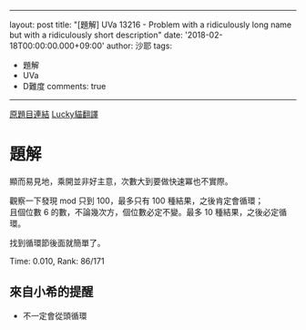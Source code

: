 
---
layout: post
title: "[題解] UVa 13216 - Problem with a ridiculously long name but with a ridiculously short description"
date: '2018-02-18T00:00:00.000+09:00'
author: 沙耶
tags:
- 題解
- UVa
- D難度
comments: true
---

[原題目連結](https://uva.onlinejudge.org/index.php?option=com_onlinejudge&Itemid=8&category=24&page=show_problem&problem=5139)
[Lucky貓翻譯](http://luckycat.kshs.kh.edu.tw/homework/q13216.htm)

# 題解

顯而易見地，乘開並非好主意，次數大到要做快速冪也不實際。

觀察一下發現 mod 只到 100，最多只有 100 種結果，之後肯定會循環；  
且個位數 6 的數，不論幾次方，個位數必定不變。最多 10 種結果，之後必定循環。

找到循環節後面就簡單了。

Time: 0.010, Rank: 86/171

## 來自小希的提醒

- 不一定會從頭循環